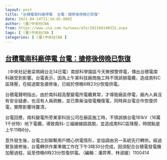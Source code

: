 ```yaml
---
layout: post
title: "台積電南科廠停電  台電：搶修後傍晚已恢復"
date: 2021-04-14T11:34:02.000Z
author: (臺)中央社CNA
from: https://www.cna.com.tw/news/afe/202104140332.aspx
tags: [ (臺)中央社CNA ]
categories: [ (臺)中央社CNA ]
---
```

<!--1618400042000-->
[台積電南科廠停電  台電：搶修後傍晚已恢復](https://www.cna.com.tw/news/afe/202104140332.aspx)
------

<div>
<div></div><div class="paragraph"><p>（中央社記者梁珮綺台北14日電）南部科學園區今天無預警停電，傳出台積電南科廠受到影響。台電表示，因為上午某科技廠商施工時不慎誤損電纜，造成南科C區降壓，在經過緊急搶修後，已經於傍晚6時23分恢復供電。</p><p>台積電聲明指出，由於南科超高壓變電所電纜異常，才導致廠區停電，廠內人員沒有安全疑慮，也沒有人員疏散，並已靠柴油發電機復電，同時與台電合作恢復供電，實際影響待釐清。</p><p>台電回應，南科變電所旁某家科技公司在廠區施工時，不慎誤損台電161kV（16萬1千伏特）地下電纜，導致南科-三福線線路跳脫，並造成南科C區降壓，時間點是上午11時6分。</p><p>意外發生後，台電立刻聯繫用戶關心供電情形，並協調由另一系統先行轉供。經過緊急搶修後，台電轉供作業準備工作在下午3時30分完成，因須配合台積電發電機加壓過程，延至傍晚6時23分恢復供電。（編輯：潘羿菁、林淑媛）1100414</p></div>
</div>
